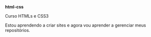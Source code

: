 <strong>html-css</strong>

Curso HTMLs e CSS3

Estou aprendendo a criar sites e agora vou aprender a gerenciar meus repositórios.